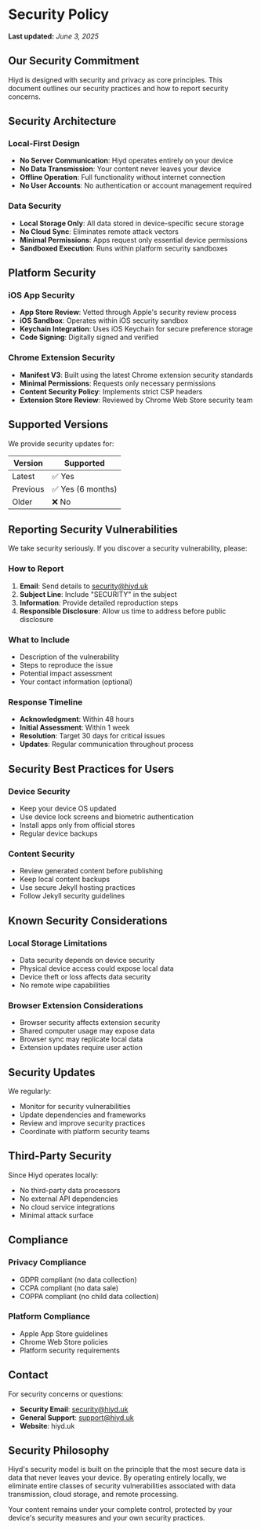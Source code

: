 # Security Policy

**Last updated:** _June 3, 2025_

## Our Security Commitment

Hiyd is designed with security and privacy as core principles. This document outlines our security practices and how to report security concerns.

## Security Architecture

### Local-First Design

- **No Server Communication**: Hiyd operates entirely on your device
- **No Data Transmission**: Your content never leaves your device
- **Offline Operation**: Full functionality without internet connection
- **No User Accounts**: No authentication or account management required

### Data Security

- **Local Storage Only**: All data stored in device-specific secure storage
- **No Cloud Sync**: Eliminates remote attack vectors
- **Minimal Permissions**: Apps request only essential device permissions
- **Sandboxed Execution**: Runs within platform security sandboxes

## Platform Security

### iOS App Security

- **App Store Review**: Vetted through Apple's security review process
- **iOS Sandbox**: Operates within iOS security sandbox
- **Keychain Integration**: Uses iOS Keychain for secure preference storage
- **Code Signing**: Digitally signed and verified

### Chrome Extension Security

- **Manifest V3**: Built using the latest Chrome extension security standards
- **Minimal Permissions**: Requests only necessary permissions
- **Content Security Policy**: Implements strict CSP headers
- **Extension Store Review**: Reviewed by Chrome Web Store security team

## Supported Versions

We provide security updates for:

| Version | Supported          |
| ------- | ------------------ |
| Latest  | ✅ Yes             |
| Previous| ✅ Yes (6 months)  |
| Older   | ❌ No              |

## Reporting Security Vulnerabilities

We take security seriously. If you discover a security vulnerability, please:

### How to Report

1. **Email**: Send details to <security@hiyd.uk>
2. **Subject Line**: Include "SECURITY" in the subject
3. **Information**: Provide detailed reproduction steps
4. **Responsible Disclosure**: Allow us time to address before public disclosure

### What to Include

- Description of the vulnerability
- Steps to reproduce the issue
- Potential impact assessment
- Your contact information (optional)

### Response Timeline

- **Acknowledgment**: Within 48 hours
- **Initial Assessment**: Within 1 week
- **Resolution**: Target 30 days for critical issues
- **Updates**: Regular communication throughout process

## Security Best Practices for Users

### Device Security

- Keep your device OS updated
- Use device lock screens and biometric authentication
- Install apps only from official stores
- Regular device backups

### Content Security

- Review generated content before publishing
- Keep local content backups
- Use secure Jekyll hosting practices
- Follow Jekyll security guidelines

## Known Security Considerations

### Local Storage Limitations

- Data security depends on device security
- Physical device access could expose local data
- Device theft or loss affects data security
- No remote wipe capabilities

### Browser Extension Considerations

- Browser security affects extension security
- Shared computer usage may expose data
- Browser sync may replicate local data
- Extension updates require user action

## Security Updates

We regularly:

- Monitor for security vulnerabilities
- Update dependencies and frameworks
- Review and improve security practices
- Coordinate with platform security teams

## Third-Party Security

Since Hiyd operates locally:

- No third-party data processors
- No external API dependencies
- No cloud service integrations
- Minimal attack surface

## Compliance

### Privacy Compliance

- GDPR compliant (no data collection)
- CCPA compliant (no data sale)
- COPPA compliant (no child data collection)

### Platform Compliance

- Apple App Store guidelines
- Chrome Web Store policies
- Platform security requirements

## Contact

For security concerns or questions:

- **Security Email**: <security@hiyd.uk>
- **General Support**: <support@hiyd.uk>
- **Website**: hiyd.uk

## Security Philosophy

Hiyd's security model is built on the principle that the most secure data is data that never leaves your device. By operating entirely locally, we eliminate entire classes of security vulnerabilities associated with data transmission, cloud storage, and remote processing.

Your content remains under your complete control, protected by your device's security measures and your own security practices.
